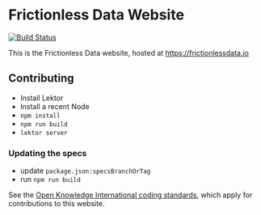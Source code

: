 # Frictionless Data Website

[![Build Status](https://travis-ci.org/frictionlessdata/website.svg)](https://travis-ci.org/frictionlessdata/website)

This is the Frictionless Data website, hosted at https://frictionlessdata.io

## Contributing

- Install Lektor
- Install a recent Node
- `npm install`
- `npm run build`
- `lektor server`

### Updating the specs

- update `package.json:specsBranchOrTag`
- run `npm run build`

See the [Open Knowledge International coding standards](https://github.com/okfn/coding-standards), which apply for contributions to this website.
